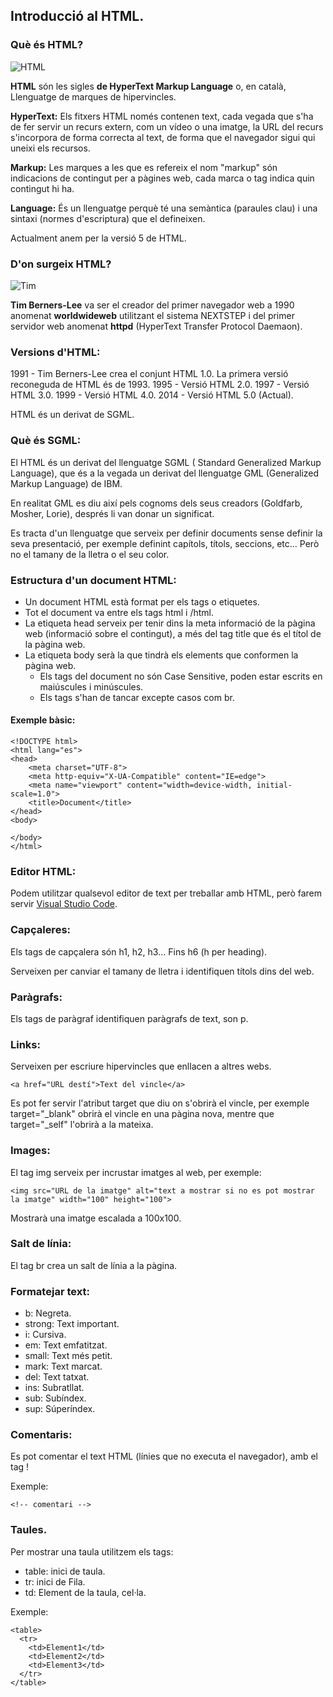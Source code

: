 ## Introducció al HTML.

### Què és HTML?

![HTML](https://user-images.githubusercontent.com/110727546/211291962-53330a1b-3811-456c-93b5-59bc18e88a9b.png)

**HTML** són les sigles **de HyperText Markup Language** o, en català, Llenguatge de marques de hipervincles.

**HyperText:** Els fitxers HTML només contenen text, cada vegada que s'ha de fer servir un recurs extern, com un vídeo o una imatge, la URL del recurs s'incorpora de forma correcta al text, de forma que el navegador sigui qui uneixi els recursos.

**Markup:** Les marques a les que es refereix el nom "markup" són indicacions de contingut per a pàgines web, cada marca o tag indica quin contingut hi ha.

**Language:** És un llenguatge perquè té una semàntica (paraules clau) i una sintaxi (normes d'escriptura) que el defineixen.

Actualment anem per la versió 5 de HTML.

### D'on surgeix HTML?

![Tim](https://upload.wikimedia.org/wikipedia/commons/thumb/f/f8/Tim_Berners-Lee.jpg/220px-Tim_Berners-Lee.jpg)

**Tim Berners-Lee** va ser el creador del primer navegador web a 1990 anomenat **worldwideweb** utilitzant el sistema NEXTSTEP i del primer servidor web anomenat **httpd** (HyperText Transfer Protocol Daemaon).

### Versions d'HTML:

1991 - Tim Berners-Lee crea el conjunt HTML 1.0. La primera versió reconeguda de HTML és de 1993.
1995 - Versió HTML 2.0.
1997 - Versió HTML 3.0.
1999 - Versió HTML 4.0.
2014 - Versió HTML 5.0 (Actual).

HTML és un derivat de SGML.

### Què és SGML: 

El HTML és un derivat del llenguatge SGML ( Standard Generalized Markup Language), que és a la vegada un derivat del llenguatge GML (Generalized Markup Language) de IBM.

En realitat GML es diu així pels cognoms dels seus creadors (Goldfarb, Mosher, Lorie), després li van donar un significat.

Es tracta d'un llenguatge que serveix per definir documents sense definir la seva presentació, per exemple definint capítols, títols, seccions, etc... Però no el tamany de la lletra o el seu color. 

### Estructura d'un document HTML:

- Un document HTML està format per els tags o etiquetes.
- Tot el document va entre els tags html i /html.
- La etiqueta head serveix per tenir dins la meta informació de la pàgina web (informació sobre el contingut), a més del tag title que és el títol de la pàgina web.
- La etiqueta body serà la que tindrà els elements que conformen la pàgina web.
  - Els tags del document no són Case Sensitive, poden estar escrits en maiúscules i minúscules.
  - Els tags s'han de tancar excepte casos com br.
  
#### Exemple bàsic:

```
<!DOCTYPE html>
<html lang="es">
<head>
    <meta charset="UTF-8">
    <meta http-equiv="X-UA-Compatible" content="IE=edge">
    <meta name="viewport" content="width=device-width, initial-scale=1.0">
    <title>Document</title>
</head>
<body>
    
</body>
</html>
```

  ### Editor HTML:
  
  Podem utilitzar qualsevol editor de text per treballar amb HTML, però farem servir [Visual Studio Code](https://code.visualstudio.com/docs/setup/linux).

  ### Capçaleres:
  
  Els tags de capçalera són h1, h2, h3... Fins h6 (h per heading).
  
  Serveixen per canviar el tamany de lletra i identifiquen títols dins del web.
  
  ### Paràgrafs:
  
  Els tags de paràgraf identifiquen paràgrafs de text, son p.
  
  ### Links:
  
  Serveixen per escriure hipervincles que enllacen a altres webs.
  
  ```
  <a href="URL destí">Text del vincle</a>
  ```
  Es pot fer servir l'atribut target que diu on s'obrirà el vincle, per exemple target="_blank" obrirà el vincle en una pàgina nova, mentre que target="_self" l'obrirà a la mateixa.
  
  ### Images:
  
  El tag img serveix per incrustar imatges al web, per exemple: 
  
  ```
  <img src="URL de la imatge" alt="text a mostrar si no es pot mostrar la imatge" width="100" height="100"> 
  ```
  Mostrarà una imatge escalada a 100x100.
  
  ### Salt de línia: 
  
  El tag br crea un salt de línia a la pàgina.
  
  ### Formatejar text:
  
- b: Negreta.
- strong: Text important.
- i: Cursiva.
- em: Text emfatitzat.
- small: Text més petit.
- mark: Text marcat.
- del: Text tatxat.
- ins: Subratllat.
- sub: Subíndex.
- sup: Súperíndex.

### Comentaris:

Es pot comentar el text HTML (línies que no executa el navegador), amb el tag !

Exemple:

```
<!-- comentari -->
```

### Taules.

Per mostrar una taula utilitzem els tags:

- table: inici de taula.
- tr: inici de Fila.
- td: Element de la taula, cel·la.

Exemple:

```
<table>
  <tr>
    <td>Element1</td>
    <td>Element2</td>
    <td>Element3</td>
  </tr>
</table>
```
  
  
  


